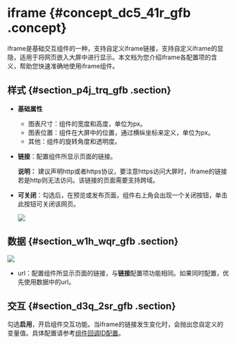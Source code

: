 # iframe {#concept_dc5_41r_gfb .concept}

iframe是基础交互组件的一种，支持自定义iframe链接，支持自定义iframe的显隐，适用于将网页嵌入大屏中进行显示。本文档为您介绍iframe各配置项的含义，帮助您快速准确地使用iframe组件。

## 样式 {#section_p4j_trq_gfb .section}

-   **基础属性** 

    -   图表尺寸：组件的宽度和高度，单位为px。
    -   图表位置：组件在大屏中的位置，通过横纵坐标来定义，单位为px。
    -   其他：组件的旋转角度和透明度。
-   **链接**：配置组件所显示页面的链接。

    **说明：** 建议声明http或者https协议，要注意https访问大屏时，iframe的链接若是http则无法访问。该链接的页面需要支持跨域。

-   **可关闭**：勾选后，在预览或发布页面，组件右上角会出现一个关闭按钮，单击此按钮可关闭该网页。

    ![](http://static-aliyun-doc.oss-cn-hangzhou.aliyuncs.com/assets/img/21822/155894122312781_zh-CN.png)


## 数据 {#section_w1h_wqr_gfb .section}

![](http://static-aliyun-doc.oss-cn-hangzhou.aliyuncs.com/assets/img/21822/155894122313019_zh-CN.png)

-   url：配置组件所显示页面的链接，与**链接**配置项功能相同。如果同时配置，优先使用数据中的url。

## 交互 {#section_d3q_2sr_gfb .section}

勾选**启用**，开启组件交互功能。当iframe的链接发生变化时，会抛出您自定义的变量值。具体配置请参考[组件回调ID配置](../intl.zh-CN/最佳实践/配置数字翻牌器组件的回调ID.md#)。

